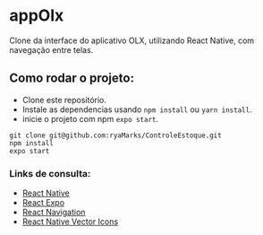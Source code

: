 # appOlx

Clone da interface do aplicativo OLX, utilizando React Native, com navegação entre telas.


## Como rodar o projeto:

- Clone este repositório.
- Instale as dependencias usando `npm install` ou `yarn install`.
- inicie o projeto com npm `expo start`.

```
git clone git@github.com:ryaMarks/ControleEstoque.git
npm install
expo start
```

### Links de consulta:


* [React Native](https://reactnative.dev/docs/getting-started)
* [React Expo](https://docs.expo.dev)
* [React Navigation](https://reactnavigation.org/docs/getting-started/)
* [React Native Vector Icons](https://oblador.github.io/react-native-vector-icons/)

